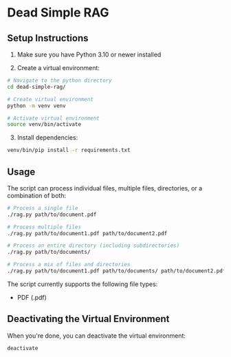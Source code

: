 # Dead Simple RAG

## Setup Instructions

1. Make sure you have Python 3.10 or newer installed

2. Create a virtual environment:

```bash
# Navigate to the python directory
cd dead-simple-rag/

# Create virtual environment
python -m venv venv

# Activate virtual environment
source venv/bin/activate
```

3. Install dependencies:

```bash
venv/bin/pip install -r requirements.txt
```

## Usage

The script can process individual files, multiple files, directories, or a combination of both:

```bash
# Process a single file
./rag.py path/to/document.pdf

# Process multiple files
./rag.py path/to/document1.pdf path/to/document2.pdf

# Process an entire directory (including subdirectories)
./rag.py path/to/documents/

# Process a mix of files and directories
./rag.py path/to/document1.pdf path/to/documents/ path/to/document2.pdf
```

The script currently supports the following file types:

- PDF (.pdf)

## Deactivating the Virtual Environment

When you're done, you can deactivate the virtual environment:

```bash
deactivate
```
